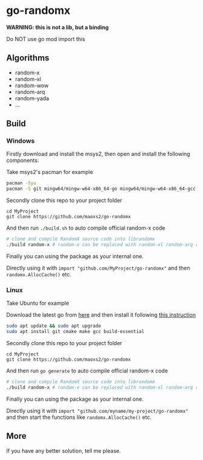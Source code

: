 # go-randomx

**WARNING: this is not a lib, but a binding**

Do NOT use go mod import this

## Algorithms

- random-x
- random-xl
- random-wow
- random-arq
- random-yada
- ...

## Build

### Windows

Firstly download and install the msys2, then open and install the following components:

Take msys2's pacman for example

```bash
pacman -Syu
pacman -S git mingw64/mingw-w64-x86_64-go mingw64/mingw-w64-x86_64-gcc mingw64/mingw-w64-x86_64-cmake mingw64/mingw-w64-x86_64-make
```

Secondly clone this repo to your project folder
```
cd MyProject
git clone https://github.com/maoxs2/go-randomx
```

And then run `./build.sh` to auto compile official random-x code 
```bash
# clone and compile RandomX source code into librandomx
./build random-x # random-x can be replaced with random-xl random-arq random-wow
```

Finally you can using the package as your internal one. 

Directly using it with `import "github.com/MyProject/go-randomx"` and then `randomx.AllocCache()` etc.

### Linux

Take Ubuntu for example 

Download the latest go from [here](https://golang.org/dl/) and then install it following [this instruction](https://golang.org/doc/install#tarball)

```bash
sudo apt update && sudo apt upgrade 
sudo apt install git cmake make gcc build-essential
```

Secondly clone this repo to your project folder

```
cd MyProject
git clone https://github.com/maoxs2/go-randomx
```

And then run `go generate` to auto compile official random-x code

```bash
# clone and compile RandomX source code into librandomx
./build random-x # random-x can be replaced with random-xl random-arq random-wow
```

Finally you can using the package as your internal one. 

Directly using it with `import "github.com/myname/my-project/go-randomx"` and then start the functions like `randomx.AllocCache()` etc.

## More

If you have any better solution, tell me please.
